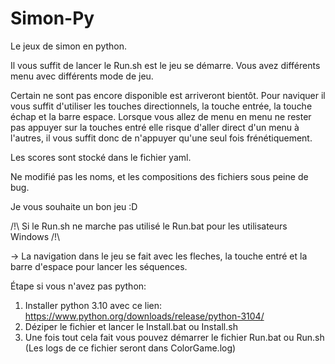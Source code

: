 # Simon-Py
Le jeux de simon en python.

Il vous suffit de lancer le Run.sh est le jeu se démarre.
Vous avez différents menu avec différents mode de jeu.

Certain ne sont pas encore disponible est arriveront bientôt.
Pour naviquer il vous suffit d'utiliser les touches directionnels, la touche entrée, la touche échap et la barre espace.
Lorsque vous allez de menu en menu ne rester pas appuyer sur la touches entré elle risque d'aller direct d'un menu à l'autres,
il vous suffit donc de n'appuyer qu'une seul fois frénétiquement.

Les scores sont stocké dans le fichier yaml. 

Ne modifié pas les noms, et les compositions des fichiers sous peine de bug.

Je vous souhaite un bon jeu :D

/!\ Si le Run.sh ne marche pas utilisé le Run.bat pour les utilisateurs Windows /!\

→ La navigation dans le jeu se fait avec les fleches, la touche entré et la barre d'espace pour lancer les séquences.

Étape si vous n'avez pas python:

1. Installer python 3.10 avec ce lien: https://www.python.org/downloads/release/python-3104/
2. Déziper le fichier et lancer le Install.bat ou Install.sh
3. Une fois tout cela fait vous pouvez démarrer le fichier Run.bat ou Run.sh (Les logs de ce fichier seront dans ColorGame.log)
